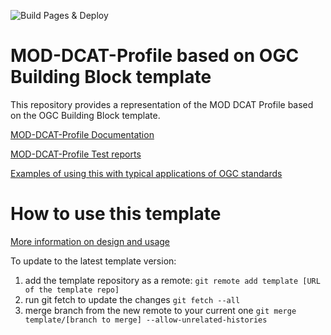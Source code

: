![Build Pages & Deploy](https://github.com/FAIR-IMPACT/MOD-DCAT-profile/actions/workflows/pages/pages-build-deployment/badge.svg)

# MOD-DCAT-Profile based on OGC Building Block template

This repository provides a representation of the MOD DCAT Profile based on the OGC Building Block template.

[MOD-DCAT-Profile Documentation](https://fair-impact.github.io/MOD-DCAT-AP-profile/build/generateddocs/slate-build/bbr/template/mod-dcat-ap-bblock/)

[MOD-DCAT-Profile Test reports](https://fair-impact.github.io/MOD-DCAT-AP-profile/build/tests/report.html)

[Examples of using this with typical applications of OGC standards](https://github.com/ogcincubator/bblocks-examples)


# How to use this template

[More information on design and usage](https://github.com/opengeospatial/bblock-template/blob/master/USAGE.md)

To update to the latest template version:
1. add the template repository as a remote:
    ```git remote add template [URL of the template repo]```
2. run git fetch to update the changes
    ```git fetch --all```
3. merge branch from the new remote to your current one
    ```git merge template/[branch to merge] --allow-unrelated-histories```

